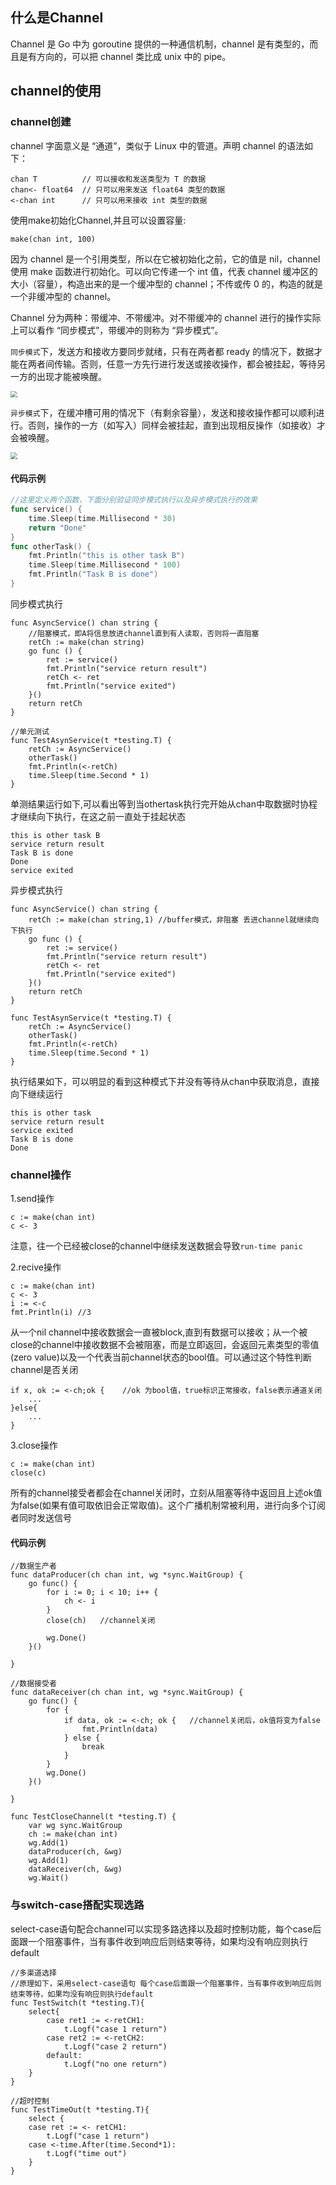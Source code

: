 ## 什么是Channel

Channel 是 Go 中为 goroutine 提供的一种通信机制，channel 是有类型的，而且是有方向的，可以把 channel 类比成 unix 中的 pipe。

## channel的使用
### channel创建
channel 字面意义是 “通道”，类似于 Linux 中的管道。声明 channel 的语法如下：
```
chan T          // 可以接收和发送类型为 T 的数据
chan<- float64  // 只可以用来发送 float64 类型的数据
<-chan int      // 只可以用来接收 int 类型的数据
```
使用make初始化Channel,并且可以设置容量:
```
make(chan int, 100)
```
因为 channel 是一个引用类型，所以在它被初始化之前，它的值是 nil，channel 使用 make 函数进行初始化。可以向它传递一个 int 值，代表 channel 缓冲区的大小（容量），构造出来的是一个缓冲型的 channel；不传或传 0 的，构造的就是一个非缓冲型的 channel。

Channel 分为两种：带缓冲、不带缓冲。对不带缓冲的 channel 进行的操作实际上可以看作 “同步模式”，带缓冲的则称为 “异步模式”。

`同步模式`下，发送方和接收方要同步就绪，只有在两者都 ready 的情况下，数据才能在两者间传输。否则，任意一方先行进行发送或接收操作，都会被挂起，等待另一方的出现才能被唤醒。

<img src="https://raw.githubusercontent.com/Rookie-Tester/PicBed/master/img/1728a8bca1fc4c1f-20200614165223500.png" style="zoom:67%;" />

`异步模式`下，在缓冲槽可用的情况下（有剩余容量），发送和接收操作都可以顺利进行。否则，操作的一方（如写入）同样会被挂起，直到出现相反操作（如接收）才会被唤醒。

<img src="https://raw.githubusercontent.com/Rookie-Tester/PicBed/master/img/1728a8bca1fc4c1f-20200614165223500.png" style="zoom:67%;" />

#### 代码示例
```go
//这里定义两个函数，下面分别验证同步模式执行以及异步模式执行的效果
func service() {
	time.Sleep(time.Millisecond * 30)
	return "Done"
}
func otherTask() {
	fmt.Println("this is other task B")
	time.Sleep(time.Millisecond * 100)
	fmt.Println("Task B is done")
}
```
同步模式执行
```
func AsyncService() chan string { 
	//阻塞模式，即A将信息放进channel直到有人读取，否则将一直阻塞	
	retCh := make(chan string) 
	go func () {
		ret := service()
		fmt.Println("service return result")
		retCh <- ret 
		fmt.Println("service exited")
	}()
	return retCh
}

//单元测试
func TestAsynService(t *testing.T) {
	retCh := AsyncService()
	otherTask()
	fmt.Println(<-retCh)
	time.Sleep(time.Second * 1)
}
```
单测结果运行如下,可以看出等到当othertask执行完开始从chan中取数据时协程才继续向下执行，在这之前一直处于挂起状态
```
this is other task B
service return result
Task B is done
Done
service exited
```
异步模式执行
```
func AsyncService() chan string { 
	retCh := make(chan string,1) //buffer模式，非阻塞 丢进channel就继续向下执行
	go func () {
		ret := service()
		fmt.Println("service return result")
		retCh <- ret 
		fmt.Println("service exited")
	}()
	return retCh
}

func TestAsynService(t *testing.T) {
	retCh := AsyncService()
	otherTask()
	fmt.Println(<-retCh)
	time.Sleep(time.Second * 1)
}
```
执行结果如下，可以明显的看到这种模式下并没有等待从chan中获取消息，直接向下继续运行
```
this is other task
service return result
service exited
Task B is done
Done
```

### channel操作
1.send操作
```
c := make(chan int)
c <- 3
```
注意，往一个已经被close的channel中继续发送数据会导致`run-time panic`

2.recive操作
```
c := make(chan int)
c <- 3
i := <-c
fmt.Println(i) //3
```
从一个nil channel中接收数据会一直被block,直到有数据可以接收；从一个被close的channel中接收数据不会被阻塞，而是立即返回，会返回元素类型的零值(zero value)以及一个代表当前channel状态的bool值。可以通过这个特性判断channel是否关闭
```
if x, ok := <-ch;ok {    //ok 为bool值，true标识正常接收，false表示通道关闭
    ...
}else{
    ...
} 
```

3.close操作
```
c := make(chan int)
close(c)
```
所有的channel接受者都会在channel关闭时，立刻从阻塞等待中返回且上述ok值为false(如果有值可取依旧会正常取值)。这个广播机制常被利用，进行向多个订阅者同时发送信号

#### 代码示例
```
//数据生产者
func dataProducer(ch chan int, wg *sync.WaitGroup) {
	go func() {
		for i := 0; i < 10; i++ {
			ch <- i
		}
		close(ch)	//channel关闭

		wg.Done()
	}()

}

//数据接受者
func dataReceiver(ch chan int, wg *sync.WaitGroup) {
	go func() {
		for {
			if data, ok := <-ch; ok {	//channel关闭后，ok值将变为false
				fmt.Println(data)
			} else {
				break
			}
		}
		wg.Done()
	}()

}

func TestCloseChannel(t *testing.T) {
	var wg sync.WaitGroup
	ch := make(chan int)
	wg.Add(1)
	dataProducer(ch, &wg)
	wg.Add(1)
	dataReceiver(ch, &wg)
	wg.Wait()
```



### 与switch-case搭配实现选路
select-case语句配合channel可以实现多路选择以及超时控制功能，每个case后面跟一个阻塞事件，当有事件收到响应后则结束等待，如果均没有响应则执行default 
```
//多渠道选择
//原理如下，采用select-case语句 每个case后面跟一个阻塞事件，当有事件收到响应后则结束等待，如果均没有响应则执行default
func TestSwitch(t *testing.T){
	select{
		case ret1 := <-retCH1:
			t.Logf("case 1 return")
		case ret2 := <-retCH2:
			t.Logf("case 2 return")
		default:
			t.Logf("no one return")
	}
}

//超时控制
func TestTimeOut(t *testing.T){
	select {
	case ret := <- retCH1:
		t.Logf("case 1 return")
	case <-time.After(time.Second*1):
		t.Logf("time out")
	}
}
```